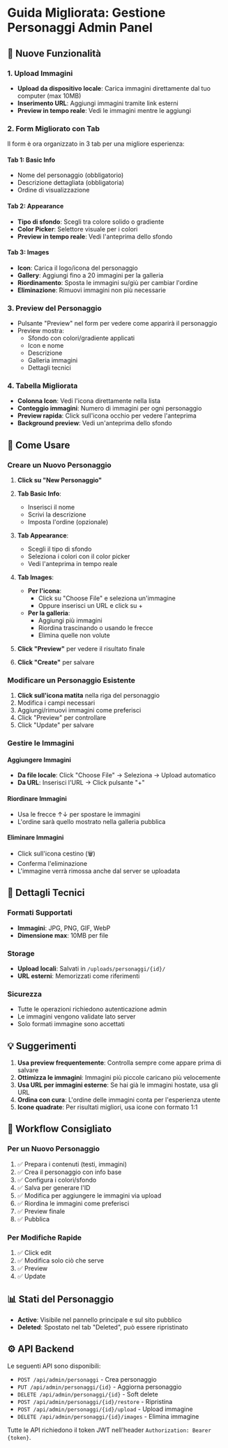 # Guida Migliorata: Gestione Personaggi Admin Panel

## 🎨 Nuove Funzionalità

### 1. **Upload Immagini**
- **Upload da dispositivo locale**: Carica immagini direttamente dal tuo computer (max 10MB)
- **Inserimento URL**: Aggiungi immagini tramite link esterni
- **Preview in tempo reale**: Vedi le immagini mentre le aggiungi

### 2. **Form Migliorato con Tab**
Il form è ora organizzato in 3 tab per una migliore esperienza:

#### Tab 1: Basic Info
- Nome del personaggio (obbligatorio)
- Descrizione dettagliata (obbligatoria)
- Ordine di visualizzazione

#### Tab 2: Appearance
- **Tipo di sfondo**: Scegli tra colore solido o gradiente
- **Color Picker**: Selettore visuale per i colori
- **Preview in tempo reale**: Vedi l'anteprima dello sfondo

#### Tab 3: Images
- **Icon**: Carica il logo/icona del personaggio
- **Gallery**: Aggiungi fino a 20 immagini per la galleria
- **Riordinamento**: Sposta le immagini su/giù per cambiar l'ordine
- **Eliminazione**: Rimuovi immagini non più necessarie

### 3. **Preview del Personaggio**
- Pulsante "Preview" nel form per vedere come apparirà il personaggio
- Preview mostra:
  - Sfondo con colori/gradiente applicati
  - Icon e nome
  - Descrizione
  - Galleria immagini
  - Dettagli tecnici

### 4. **Tabella Migliorata**
- **Colonna Icon**: Vedi l'icona direttamente nella lista
- **Conteggio immagini**: Numero di immagini per ogni personaggio
- **Preview rapida**: Click sull'icona occhio per vedere l'anteprima
- **Background preview**: Vedi un'anteprima dello sfondo

## 📝 Come Usare

### Creare un Nuovo Personaggio

1. **Click su "New Personaggio"**
2. **Tab Basic Info**:
   - Inserisci il nome
   - Scrivi la descrizione
   - Imposta l'ordine (opzionale)

3. **Tab Appearance**:
   - Scegli il tipo di sfondo
   - Seleziona i colori con il color picker
   - Vedi l'anteprima in tempo reale

4. **Tab Images**:
   - **Per l'icona**:
     - Click su "Choose File" e seleziona un'immagine
     - Oppure inserisci un URL e click su +
   - **Per la galleria**:
     - Aggiungi più immagini
     - Riordina trascinando o usando le frecce
     - Elimina quelle non volute

5. **Click "Preview"** per vedere il risultato finale

6. **Click "Create"** per salvare

### Modificare un Personaggio Esistente

1. **Click sull'icona matita** nella riga del personaggio
2. Modifica i campi necessari
3. Aggiungi/rimuovi immagini come preferisci
4. Click "Preview" per controllare
5. Click "Update" per salvare

### Gestire le Immagini

#### Aggiungere Immagini
- **Da file locale**: Click "Choose File" → Seleziona → Upload automatico
- **Da URL**: Inserisci l'URL → Click pulsante "+"

#### Riordinare Immagini
- Usa le frecce ↑↓ per spostare le immagini
- L'ordine sarà quello mostrato nella galleria pubblica

#### Eliminare Immagini
- Click sull'icona cestino (🗑️)
- Conferma l'eliminazione
- L'immagine verrà rimossa anche dal server se uploadata

## 🔧 Dettagli Tecnici

### Formati Supportati
- **Immagini**: JPG, PNG, GIF, WebP
- **Dimensione max**: 10MB per file

### Storage
- **Upload locali**: Salvati in `/uploads/personaggi/{id}/`
- **URL esterni**: Memorizzati come riferimenti

### Sicurezza
- Tutte le operazioni richiedono autenticazione admin
- Le immagini vengono validate lato server
- Solo formati immagine sono accettati

## 💡 Suggerimenti

1. **Usa preview frequentemente**: Controlla sempre come appare prima di salvare
2. **Ottimizza le immagini**: Immagini più piccole caricano più velocemente
3. **Usa URL per immagini esterne**: Se hai già le immagini hostate, usa gli URL
4. **Ordina con cura**: L'ordine delle immagini conta per l'esperienza utente
5. **Icone quadrate**: Per risultati migliori, usa icone con formato 1:1

## 🚀 Workflow Consigliato

### Per un Nuovo Personaggio

1. ✅ Prepara i contenuti (testi, immagini)
2. ✅ Crea il personaggio con info base
3. ✅ Configura i colori/sfondo
4. ✅ Salva per generare l'ID
5. ✅ Modifica per aggiungere le immagini via upload
6. ✅ Riordina le immagini come preferisci
7. ✅ Preview finale
8. ✅ Pubblica

### Per Modifiche Rapide

1. ✅ Click edit
2. ✅ Modifica solo ciò che serve
3. ✅ Preview
4. ✅ Update

## 📊 Stati del Personaggio

- **Active**: Visibile nel pannello principale e sul sito pubblico
- **Deleted**: Spostato nel tab "Deleted", può essere ripristinato

## ⚙️ API Backend

Le seguenti API sono disponibili:

- `POST /api/admin/personaggi` - Crea personaggio
- `PUT /api/admin/personaggi/{id}` - Aggiorna personaggio
- `DELETE /api/admin/personaggi/{id}` - Soft delete
- `POST /api/admin/personaggi/{id}/restore` - Ripristina
- `POST /api/admin/personaggi/{id}/upload` - Upload immagine
- `DELETE /api/admin/personaggi/{id}/images` - Elimina immagine

Tutte le API richiedono il token JWT nell'header `Authorization: Bearer {token}`.
